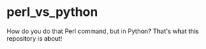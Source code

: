 # perl_vs_python
How do you do that Perl command, but in Python? That's what this repository is about!
